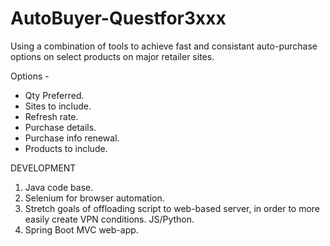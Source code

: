 # AutoBuyer-Questfor3xxx
Using a combination of tools to achieve fast and consistant auto-purchase options on select products on major retailer sites.

Options -
- Qty Preferred.
- Sites to include.
- Refresh rate.
- Purchase details.
- Purchase info renewal.
- Products to include.

DEVELOPMENT
1. Java code base.
2. Selenium for browser automation.
3. Stretch goals of offloading script to web-based server, in order to more easily create VPN conditions. JS/Python.
4. Spring Boot MVC web-app.
